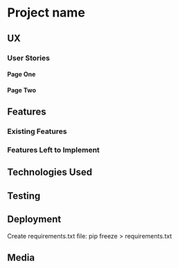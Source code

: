 # Project name



## UX



### User Stories



#### Page One



#### Page Two



## Features



### Existing Features



### Features Left to Implement



## Technologies Used



## Testing



## Deployment


Create requirements.txt file:
pip freeze > requirements.txt

## Media